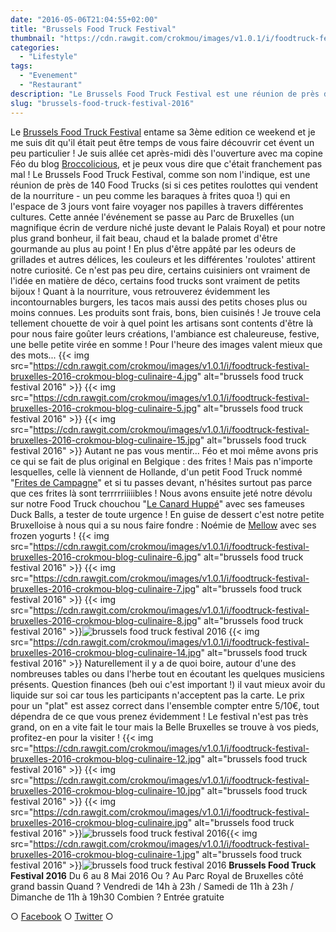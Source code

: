 ```yaml
---
date: "2016-05-06T21:04:55+02:00"
title: "Brussels Food Truck Festival"
thumbnail: "https://cdn.rawgit.com/crokmou/images/v1.0.1/i/foodtruck-festival-bruxelles-2016-crokmou-blog-culinaire-11.jpg"
categories:
  - "Lifestyle"
tags:
  - "Evenement"
  - "Restaurant"
description: "Le Brussels Food Truck Festival est une réunion de près de 140 Food Trucks qui en l'espace de 3 jours vont faire voyager nos papilles..."
slug: "brussels-food-truck-festival-2016"
---
```


Le [Brussels Food Truck Festival](http://www.belgianfoodtruckfestival.be) entame sa 3ème edition ce weekend et je me suis dit qu'il était peut être temps de vous faire découvrir cet évent un peu particulier ! Je suis allée cet après-midi dès l'ouverture avec ma copine Féo du blog [Broccolicious](https://broccolicious.wordpress.com/), et je peux vous dire que c'était franchement pas mal ! Le Brussels Food Truck Festival, comme son nom l'indique, est une réunion de près de 140 Food Trucks (si si ces petites roulottes qui vendent de la nourriture - un peu comme les baraques à frites quoa !) qui en l'espace de 3 jours vont faire voyager nos papilles à travers différentes cultures. Cette année l'événement se passe au Parc de Bruxelles (un magnifique écrin de verdure niché juste devant le Palais Royal) et pour notre plus grand bonheur, il fait beau, chaud et la balade promet d'être gourmande au plus au point ! En plus d'être appâté par les odeurs de grillades et autres délices, les couleurs et les différentes 'roulotes' attirent notre curiosité. Ce n'est pas peu dire, certains cuisiniers ont vraiment de l'idée en matière de déco, certains food trucks sont vraiment de petits bijoux ! Quant à la nourriture, vous retrouverez évidemment les incontournables burgers, les tacos mais aussi des petits choses plus ou moins connues. Les produits sont frais, bons, bien cuisinés ! Je trouve cela tellement chouette de voir à quel point les artisans sont contents d'être là pour nous faire goûter leurs créations, l'ambiance est chaleureuse, festive, une belle petite virée en somme ! Pour l'heure des images valent mieux que des mots... {{< img src="https://cdn.rawgit.com/crokmou/images/v1.0.1/i/foodtruck-festival-bruxelles-2016-crokmou-blog-culinaire-4.jpg" alt="brussels food truck festival 2016" >}} {{< img src="https://cdn.rawgit.com/crokmou/images/v1.0.1/i/foodtruck-festival-bruxelles-2016-crokmou-blog-culinaire-5.jpg" alt="brussels food truck festival 2016" >}} {{< img src="https://cdn.rawgit.com/crokmou/images/v1.0.1/i/foodtruck-festival-bruxelles-2016-crokmou-blog-culinaire-15.jpg" alt="brussels food truck festival 2016" >}} Autant ne pas vous mentir... Féo et moi même avons pris ce qui se fait de plus original en Belgique : des frites ! Mais pas n'importe lesquelles, celle là viennent de Hollande, d'un petit Food Truck nommé "[Frites de Campagne](http://www.fritesdecampagne.nl)" et si tu passes devant, n'hésites surtout pas parce que ces frites là sont terrrrriiiiibles ! Nous avons ensuite jeté notre dévolu sur notre Food Truck chouchou "[Le Canard Huppé](http://www.lecanardhuppe.com/)" avec ses fameuses Duck Balls, a tester de toute urgence ! En guise de dessert c'est notre petite Bruxelloise à nous qui a su nous faire fondre : Noémie de [Mellow](http://www.welovemellow.com/) avec ses frozen yogurts ! {{< img src="https://cdn.rawgit.com/crokmou/images/v1.0.1/i/foodtruck-festival-bruxelles-2016-crokmou-blog-culinaire-6.jpg" alt="brussels food truck festival 2016" >}} {{< img src="https://cdn.rawgit.com/crokmou/images/v1.0.1/i/foodtruck-festival-bruxelles-2016-crokmou-blog-culinaire-7.jpg" alt="brussels food truck festival 2016" >}} {{< img src="https://cdn.rawgit.com/crokmou/images/v1.0.1/i/foodtruck-festival-bruxelles-2016-crokmou-blog-culinaire-8.jpg" alt="brussels food truck festival 2016" >}}![brussels food truck festival 2016](https://cdn.rawgit.com/crokmou/images/v1.0.1/i/foodtruck-festival-bruxelles-2016-crokmou-blog-culinaire-3.jpg) {{< img src="https://cdn.rawgit.com/crokmou/images/v1.0.1/i/foodtruck-festival-bruxelles-2016-crokmou-blog-culinaire-14.jpg" alt="brussels food truck festival 2016" >}} Naturellement il y a de quoi boire, autour d'une des nombreuses tables ou dans l'herbe tout en écoutant les quelques musiciens présents. Question finances (beh oui c'est important !) il vaut mieux avoir du liquide sur soi car tous les participants n'acceptent pas la carte. Le prix pour un "plat" est assez correct dans l'ensemble compter entre 5/10€, tout dépendra de ce que vous prenez évidemment ! Le festival n'est pas très grand, on en a vite fait le tour mais la Belle Bruxelles se trouve à vos pieds, profitez-en pour la visiter ! {{< img src="https://cdn.rawgit.com/crokmou/images/v1.0.1/i/foodtruck-festival-bruxelles-2016-crokmou-blog-culinaire-12.jpg" alt="brussels food truck festival 2016" >}} {{< img src="https://cdn.rawgit.com/crokmou/images/v1.0.1/i/foodtruck-festival-bruxelles-2016-crokmou-blog-culinaire-10.jpg" alt="brussels food truck festival 2016" >}} {{< img src="https://cdn.rawgit.com/crokmou/images/v1.0.1/i/foodtruck-festival-bruxelles-2016-crokmou-blog-culinaire.jpg" alt="brussels food truck festival 2016" >}}![brussels food truck festival 2016](https://cdn.rawgit.com/crokmou/images/v1.0.1/i/foodtruck-festival-bruxelles-2016-crokmou-blog-culinaire-9.jpg){{< img src="https://cdn.rawgit.com/crokmou/images/v1.0.1/i/foodtruck-festival-bruxelles-2016-crokmou-blog-culinaire-1.jpg" alt="brussels food truck festival 2016" >}}![brussels food truck festival 2016](https://cdn.rawgit.com/crokmou/images/v1.0.1/i/foodtruck-festival-bruxelles-2016-crokmou-blog-culinaire-13.jpg) **Brussels Food Truck Festival 2016** Du 6 au 8 Mai 2016 Ou ? Au Parc Royal de Bruxelles côté grand bassin Quand ? Vendredi de 14h à 23h / Samedi de 11h à 23h / Dimanche de 11h à 19h30 Combien ? Entrée gratuite

○ [Facebook](https://www.facebook.com/crokmou.blog) ○ [Twitter](https://twitter.com/Crokmou) ○